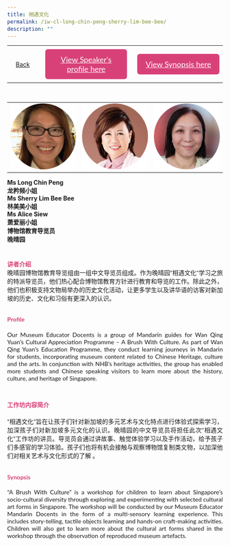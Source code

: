 ```yaml
---
title: 相遇文化
permalink: /iw-cl-long-chin-peng-sherry-lim-bee-bee/
description: ""
---
```

<style>
  .video-container {
  position: relative;
  width: 100%;
  overflow: hidden;
  padding-top: 56.25%; 
}
.responsive-iframe {
  position: absolute;
  top: 0;
  left: 0;
  bottom: 0;
  right: 0;
  width: 100%;
  height: 100%;
  border: none;
}
.btntop {
    position: fixed;
    float: right;
    bottom: 20px;
    right: 80px;
    z-index: 99;
    boder: none;
    background-color: #3bb9ff;
    cursor: pointer;
    padding: 15px;
    boder-radius: 4px;
    color: #fff;
    font-weight: 600;
}
    .btn1,.btn2{
      font-size: 18px;
    font-family: Lato,sans-serif;
    background-color: #d84178;
    padding: 13px 13px;
    border-radius: 6px;
    text-align: center;
    display: block;
    margin-left: 8px;
  }
  @media only screen and (max-width: 600px){ 
  .btn1,.btn2{
   margin-left: -6px;
    padding: 1px 8px;
  }
  }
   .btn1:hover {
background-color: lightgrey;!important;
}
 .btn2:hover {
background-color: lightgrey;!important;
}
.content a {
margin-bottom:0rem;
text-decoration:none;
}
  img {
height:auto;
max-width:100%;
}
	
	 .tlimg img {
height:auto;
max-width:30%;
}

</style>


<table>
  <tbody><tr>   
        <td style="border: none;
  text-align: left;padding: 20px;">
<a href="/iw-chinese-session">Back</a>
</td>
    <td style="border: none;
  text-align: left;padding: 8px;width: 43%;"> <a href="#C1" class="btn1" style="color:#fff;">View Speaker's profile here</a> </td>
    <td style="border: none;
  text-align: left;padding: 8px;width: 43%;">
      <a href="#C2" class="btn2" style="color:#fff;">  View Synopsis here</a>
    </td>
    </tr>
</tbody></table><br>
<!-- Added below for images -->
<table>
		<tbody><tr>
		<td>
		<img src="/images/CL/tight_crop_10_long_chin_peng.png" style="width:100%"> 
		</td>
		<td>
		<img src="/images/CL/10_sherry_lim_bee_bee.png" style="width:100%">
		</td>
		<td>
		<img src="/images/CL/lr_10_siew_alice.png" style="width:100%">
		</td>		
	</tr>
</tbody></table>
<!-- Codes are until here -->

<!-- **Original code**
<div class="tlimg">
  <div class="column">
<img style="width:100%" src="/images/CL/tight_crop_10_long_chin_peng.png"> 
   </div> 
	 <br>
  <div class="column">
<img style="width:100%" src="/images/CL/10_sherry_lim_bee_bee.png">
   </div>
	 <br>
  <div class="column">
<img style="width:100%" src="/images/CL/lr_10_siew_alice.png">
   </div>
						**ORGINAL CODE**					-->


 <p> <strong>Ms Long Chin Peng<br>龙矜频小姐<br>Ms Sherry Lim Bee Bee<br>林美美小姐<br>Ms Alice Siew<br>萧爱丽小姐</strong><br>
 <strong>
博物馆教育导览员<br>晚晴园</strong></p>

<h4 id="C1" style="padding-top:24px;margin:0px;color:#d84178;font-family:Lato,sans-serif;">讲者介绍</h4><p style="margin:0px;font-family: Lato,sans-serif;text-align: justify">
晚晴园博物馆教育导览组由一组中文导览员组成。作为晚晴园“相遇文化“学习之旅的特派导览员，他们热心配合博物馆教育方针进行教育和导览的工作。除此之外，他们也积极支持文物局举办的历史文化活动，让更多学生以及讲华语的访客对新加坡的历史、文化和习俗有更深入的认识。</p>
	
<h4 id="C1" style="padding-top:12px;color:#d84178;font-family:Lato,sans-serif;">Profile</h4>  
<p style="margin:0px;font-family: Lato,sans-serif;text-align: justify">
Our Museum Educator Docents is a group of Mandarin guides for Wan Qing Yuan’s Cultural Appreciation Programme – A Brush With Culture. As part of Wan Qing Yuan’s Education Programme, they conduct learning journeys in Mandarin for students, incorporating museum content related to Chinese Heritage, culture and the arts. In conjunction with NHB’s heritage activities, the group has enabled more students and Chinese speaking visitors to learn more about the history, culture, and heritage of Singapore.
</p>


<h4 id="C2" style="padding-top:24px; color:#d84178;font-family:Lato,sans-serif;">工作坊内容简介</h4>  
<p style="margin:0px;font-family: Lato,sans-serif;text-align: justify">
“相遇文化”旨在让孩子们针对新加坡的多元艺术与文化特点进行体验式探索学习，加深孩子们对新加坡多元文化的认识。晚晴园的中文导览员将担任此次“相遇文化”工作坊的讲员。导览员会通过讲故事、触觉体验学习以及手作活动，给予孩子们多感官的学习体验。孩子们也将有机会接触与观察博物馆复制类文物，以加深他们对相关艺术与文化形式的了解 。</p>

  
<h4 id="C2" style="padding-top:12px;color:#d84178;font-family:Lato,sans-serif;">Synopsis</h4>  
<p style="margin:0px;font-family: Lato,sans-serif; text-align:justify;"> “A Brush With Culture” is a workshop for children to learn about Singapore’s socio-cultural diversity through exploring and experimenting with selected cultural art forms in Singapore. The workshop will be conducted by our Museum Educator Mandarin Docents in the form of a multi-sensory learning experience. This includes story-telling, tactile objects learning and hands-on craft-making activities. Children will also get to learn more about the cultural art forms shared in the workshop through the observation of reproduced museum artefacts.
</p>